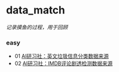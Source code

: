 # data_match
*记录摸鱼的过程，用于回顾*

### easy
* 01 [AI研习社：英文垃圾信息分类数据来源](https://god.yanxishe.com/11)
* 02 [AI研习社：IMDB评论剧透检测数据来源](https://god.yanxishe.com/20)
